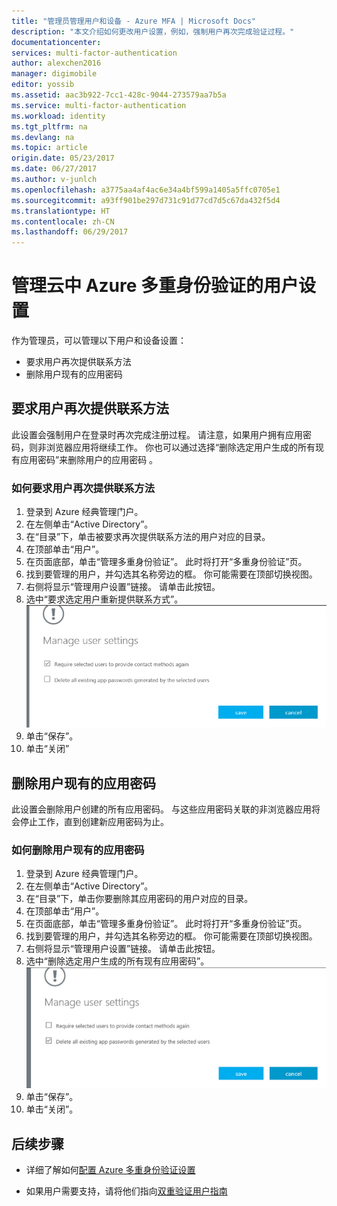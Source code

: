 ```yaml
---
title: "管理员管理用户和设备 - Azure MFA | Microsoft Docs"
description: "本文介绍如何更改用户设置，例如，强制用户再次完成验证过程。"
documentationcenter: 
services: multi-factor-authentication
author: alexchen2016
manager: digimobile
editor: yossib
ms.assetid: aac3b922-7cc1-428c-9044-273579aa7b5a
ms.service: multi-factor-authentication
ms.workload: identity
ms.tgt_pltfrm: na
ms.devlang: na
ms.topic: article
origin.date: 05/23/2017
ms.date: 06/27/2017
ms.author: v-junlch
ms.openlocfilehash: a3775aa4af4ac6e34a4bf599a1405a5ffc0705e1
ms.sourcegitcommit: a93ff901be297d731c91d77cd7d5c67da432f5d4
ms.translationtype: HT
ms.contentlocale: zh-CN
ms.lasthandoff: 06/29/2017
---
```

# 管理云中 Azure 多重身份验证的用户设置
<a id="manage-user-settings-with-azure-multi-factor-authentication-in-the-cloud" class="xliff"></a>
作为管理员，可以管理以下用户和设备设置：

- 要求用户再次提供联系方法
- 删除用户现有的应用密码

## 要求用户再次提供联系方法
<a id="require-users-to-provide-contact-methods-again" class="xliff"></a>
此设置会强制用户在登录时再次完成注册过程。 请注意，如果用户拥有应用密码，则非浏览器应用将继续工作。  你也可以通过选择“删除选定用户生成的所有现有应用密码”来删除用户的应用密码 。

### 如何要求用户再次提供联系方法
<a id="how-to-require-users-to-provide-contact-methods-again" class="xliff"></a>
1. 登录到 Azure 经典管理门户。
2. 在左侧单击“Active Directory”。
3. 在“目录”下，单击被要求再次提供联系方法的用户对应的目录。
4. 在顶部单击“用户”。
5. 在页面底部，单击“管理多重身份验证”。 此时将打开“多重身份验证”页。
6. 找到要管理的用户，并勾选其名称旁边的框。 你可能需要在顶部切换视图。
7. 右侧将显示“管理用户设置”链接。 请单击此按钮。
8. 选中“要求选定用户重新提供联系方式”。
   ![提供联系方式](./media/multi-factor-authentication-manage-users-and-devices/reproofup.png)
9. 单击“保存”。
10. 单击“关闭”

## 删除用户现有的应用密码
<a id="delete-users-existing-app-passwords" class="xliff"></a>
此设置会删除用户创建的所有应用密码。 与这些应用密码关联的非浏览器应用将会停止工作，直到创建新应用密码为止。

### 如何删除用户现有的应用密码
<a id="how-to-delete-users-existing-app-passwords" class="xliff"></a>
1. 登录到 Azure 经典管理门户。
2. 在左侧单击“Active Directory”。
3. 在“目录”下，单击你要删除其应用密码的用户对应的目录。
4. 在顶部单击“用户”。
5. 在页面底部，单击“管理多重身份验证”。 此时将打开“多重身份验证”页。
6. 找到要管理的用户，并勾选其名称旁边的框。 你可能需要在顶部切换视图。
7. 右侧将显示“管理用户设置”链接。 请单击此按钮。
8. 选中“删除选定用户生成的所有现有应用密码”。
   ![删除应用密码](./media/multi-factor-authentication-manage-users-and-devices/deleteapppasswords.png)
9. 单击“保存”。
10. 单击“关闭”。


## 后续步骤
<a id="next-steps" class="xliff"></a>

- 详细了解如何[配置 Azure 多重身份验证设置](multi-factor-authentication-whats-next.md)

- 如果用户需要支持，请将他们指向[双重验证用户指南](./end-user/multi-factor-authentication-end-user.md)

